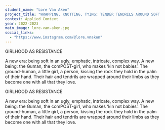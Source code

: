 ```yaml
---
student_name: "Lore Van Aken"
project_title: "WRAPPING, KNOTTING, TYING: TENDER TENDRILS AROUND SOFT SKIN"
context: Applied Context
year: 2022-2023
main_image: lore-van-aken.jpg
social_links:
  - "https://www.instagram.com/@lore.vnaken"
---
```

GIRLHOOD AS RESISTANCE

A new era: being soft in an ugly, emphatic, intricate, complex way. 
A new being: the Guman, the comPOST-girl, who makes ‘kin not babies’. 
The ground-human, a little girl, a person, kissing the rock they hold in the palm of their hand. 
Their hair and tendrils are wrapped around their limbs as they become one with all that they love.

GIRLHOOD AS RESISTANCE

A new era: being soft in an ugly, emphatic, intricate, complex way. 
A new being: the Guman, the comPOST-girl, who makes ‘kin not babies’. 
The ground-human, a little girl, a person, kissing the rock they hold in the palm of their hand. 
Their hair and tendrils are wrapped around their limbs as they become one with all that they love.